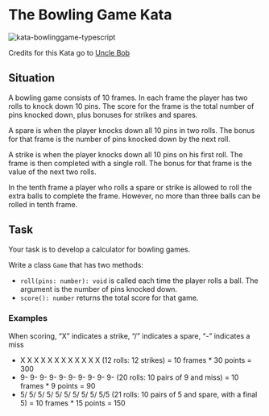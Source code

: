 # The Bowling Game Kata

![kata-bowlinggame-typescript](https://github.com/tinohertlein/kata-bowlinggame-typescript/actions/workflows/ci.yml/badge.svg?event=push)

Credits for this Kata go to [Uncle Bob](http://www.butunclebob.com/ArticleS.UncleBob.TheBowlingGameKata)

## Situation

A bowling game consists of 10 frames. In each frame the player has two rolls to knock down 10 pins. The score for the
frame is the total number of pins knocked down, plus bonuses for strikes and spares.

A spare is when the player knocks down all 10 pins in two rolls. The bonus for that frame is the number of pins knocked
down by the next roll.

A strike is when the player knocks down all 10 pins on his first roll. The frame is then completed with a single roll.
The bonus for that frame is the value of the next two rolls.

In the tenth frame a player who rolls a spare or strike is allowed to roll the extra balls to complete the frame.
However, no more than three balls can be rolled in tenth frame.

## Task

Your task is to develop a calculator for bowling games.

Write a class `Game` that has two methods:

* `roll(pins: number): void`  is called each time the player rolls a ball. The argument is the number of pins knocked down.
* `score(): number` returns the total score for that game.

### Examples

When scoring, “X” indicates a strike, “/” indicates a spare, “-” indicates a miss

* X X X X X X X X X X X X (12 rolls: 12 strikes) = 10 frames * 30 points = 300
* 9- 9- 9- 9- 9- 9- 9- 9- 9- 9- (20 rolls: 10 pairs of 9 and miss) = 10 frames * 9 points = 90
* 5/ 5/ 5/ 5/ 5/ 5/ 5/ 5/ 5/ 5/5 (21 rolls: 10 pairs of 5 and spare, with a final 5) = 10 frames * 15 points = 150
